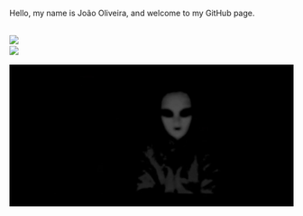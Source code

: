 Hello, my name is João Oliveira, and welcome to my GitHub page.

<br><img src="https://img.shields.io/github/followers/fxvnder?style=flat-square"/>
<br><img src="https://img.shields.io/twitch/status/fxvnder?style=flat-square"/>

![banner](./banner.png)
